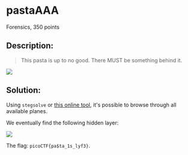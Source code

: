 # pastaAAA
Forensics, 350 points

## Description:
> This pasta is up to no good. There MUST be something behind it.

![](images/pasta1.png)

## Solution: 

Using `stegsolve` or [this online tool](https://georgeom.net/StegOnline/image), it's possible to browse through all available planes.

We eventually find the following hidden layer:

![](images/pasta2.png)

The flag: `picoCTF{pa$ta_1s_lyf3}`.

